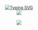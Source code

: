 <div align="center">
  <a href="https://git.io/typing-svg">
    <img src="https://readme-typing-svg.demolab.com?font=Menlo&pause=1000&color=008080&center=true&vCenter=true&width=435&lines=%F0%9F%91%8B+Hi%2C+I%E2%80%99m+%40cjeongmin" alt="Typing SVG" />
  </a>
  <br />
  <div>
    <img src="https://github-readme-stats.vercel.app/api/top-langs/?username=cjeongmin&layout=compact&theme=github_dark" />
  </div>
  <br />
  <div>
    <img src="https://github-readme-stats.vercel.app/api?username=cjeongmin&show_icons=true&theme=github_dark" />
  </div>
</div>

  
<!---
cjeongmin/cjeongmin is a ✨ special ✨ repository because its `README.md` (this file) appears on your GitHub profile.
You can click the Preview link to take a look at your changes.

- 🔭 I’m currently working on ...
- 🌱 I’m currently learning ...
- 👯 I’m looking to collaborate on ...
- 🤔 I’m looking for help with ...
- 💬 Ask me about ...
- 📫 How to reach me: ...
- 😄 Pronouns: ...
- ⚡ Fun fact: ...
--->
